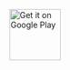 <a href='https://play.google.com/store/apps/details?id=ru.movista'><img alt='Get it on Google Play' src='https://play.google.com/intl/en_us/badges/images/generic/en_badge_web_generic.png' height=90px/></a>